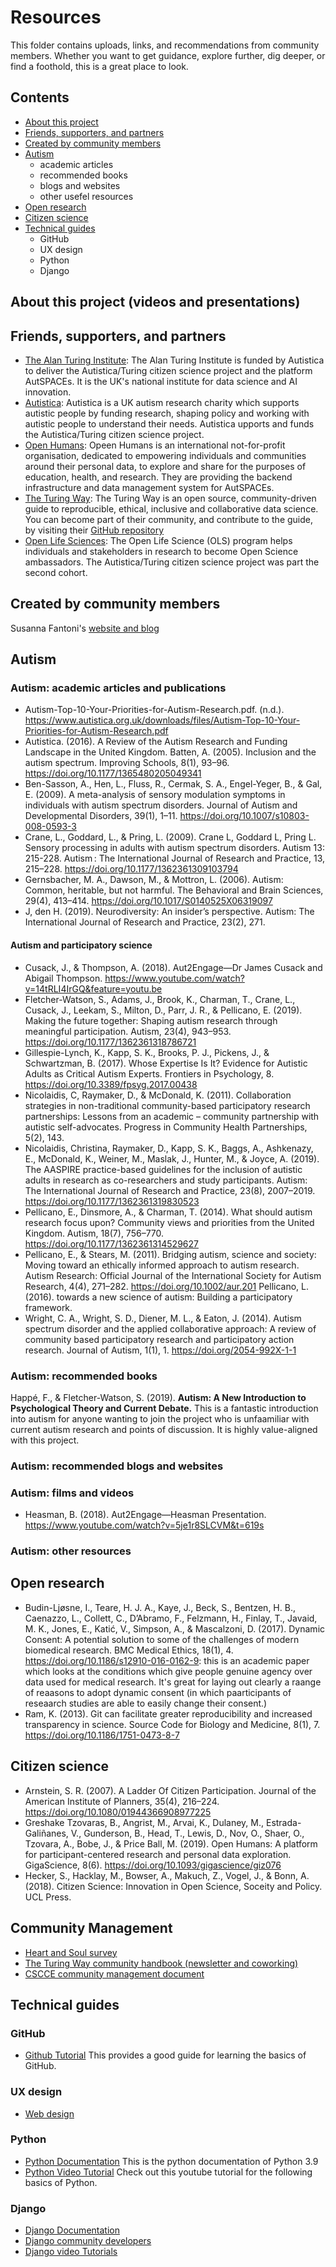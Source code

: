 # Resources

This folder contains uploads, links, and recommendations from community members. 
Whether you want to get guidance, explore further, dig deeper, or find a foothold, this is a great place to look. 

## Contents
* [About this project](#about-this-project)
* [Friends, supporters, and partners](#friends-supporters-and-partners)
* [Created by community members](#created-by-community-members)
* [Autism](#autism)
  * academic articles
  * recommended books
  * blogs and websites
  * other usefel resources
* [Open research](#open-research)
* [Citizen science](#citizen-science)
* [Technical guides](#technical-guides)
  * GitHub
  * UX design
  * Python
  * Django

## About this project (videos and presentations)

## Friends, supporters, and partners

* [The Alan Turing Institute](https://www.turing.ac.uk/): The Alan Turing Institute is funded by Autistica to deliver the Autistica/Turing citizen science project and the platform AutSPACEs. 
It is the UK's national institute for data science and AI innovation. 
* [Autistica](https://www.autistica.org.uk/): Autistica is a UK autism research charity which supports autistic people by funding research, shaping policy and working with autistic people to understand their needs. Autistica upports and funds the Autistica/Turing citizen science project.
* [Open Humans](https://www.openhumans.org/): Opeen Humans is an international not-for-profit organisation, dedicated to empowering individuals and communities around their personal data, to explore and share for the purposes of education, health, and research. They are providing the backend infrastructure and data management system for AutSPACEs. 
* [The Turing Way](https://the-turing-way.netlify.app/welcome): The Turing Way is an open source, community-driven guide to reproducible, ethical, inclusive and collaborative data science. You can become part of their community, and contribute to the guide, by visiting their [GitHub repository](https://github.com/alan-turing-institute/the-turing-way)
* [Open Life Sciences](https://openlifesci.org/): The Open Life Science (OLS) program helps individuals and stakeholders in research to become Open Science ambassadors. The Autistica/Turing citizen science project was part the second cohort.

## Created by community members

Susanna Fantoni's [website and blog](https://skfantoni.com/) 

## Autism

### Autism: academic articles and publications

* Autism-Top-10-Your-Priorities-for-Autism-Research.pdf. (n.d.). https://www.autistica.org.uk/downloads/files/Autism-Top-10-Your-Priorities-for-Autism-Research.pdf
* Autistica. (2016). A Review of the Autism Research and Funding Landscape in the United Kingdom.
Batten, A. (2005). Inclusion and the autism spectrum. Improving Schools, 8(1), 93–96. https://doi.org/10.1177/1365480205049341
* Ben-Sasson, A., Hen, L., Fluss, R., Cermak, S. A., Engel-Yeger, B., & Gal, E. (2009). A meta-analysis of sensory modulation symptoms in individuals with autism spectrum disorders. Journal of Autism and Developmental Disorders, 39(1), 1–11. https://doi.org/10.1007/s10803-008-0593-3
* Crane, L., Goddard, L., & Pring, L. (2009). Crane L, Goddard L, Pring L. Sensory processing in adults with autism spectrum disorders. Autism 13: 215-228. Autism : The International Journal of Research and Practice, 13, 215–228. https://doi.org/10.1177/1362361309103794
* Gernsbacher, M. A., Dawson, M., & Mottron, L. (2006). Autism: Common, heritable, but not harmful. The Behavioral and Brain Sciences, 29(4), 413–414. https://doi.org/10.1017/S0140525X06319097
* J,  den H. (2019). Neurodiversity: An insider’s perspective. Autism: The International Journal of Research and Practice, 23(2), 271.

#### Autism and participatory science

* Cusack, J., & Thompson, A. (2018). Aut2Engage—Dr James Cusack and Abigail Thompson. https://www.youtube.com/watch?v=14tRLI4IrGQ&feature=youtu.be
* Fletcher-Watson, S., Adams, J., Brook, K., Charman, T., Crane, L., Cusack, J., Leekam, S., Milton, D., Parr, J. R., & Pellicano, E. (2019). Making the future together: Shaping autism research through meaningful participation. Autism, 23(4), 943–953. https://doi.org/10.1177/1362361318786721
* Gillespie-Lynch, K., Kapp, S. K., Brooks, P. J., Pickens, J., & Schwartzman, B. (2017). Whose Expertise Is It? Evidence for Autistic Adults as Critical Autism Experts. Frontiers in Psychology, 8. https://doi.org/10.3389/fpsyg.2017.00438
* Nicolaidis, C, Raymaker, D., & McDonald, K. (2011). Collaboration strategies in non-traditional community-based participatory research partnerships: Lessons from an academic – community partnership with autistic self-advocates. Progress in Community Health Partnerships, 5(2), 143.
* Nicolaidis, Christina, Raymaker, D., Kapp, S. K., Baggs, A., Ashkenazy, E., McDonald, K., Weiner, M., Maslak, J., Hunter, M., & Joyce, A. (2019). The AASPIRE practice-based guidelines for the inclusion of autistic adults in research as co-researchers and study participants. Autism: The International Journal of Research and Practice, 23(8), 2007–2019. https://doi.org/10.1177/1362361319830523
* Pellicano, E., Dinsmore, A., & Charman, T. (2014). What should autism research focus upon? Community views and priorities from the United Kingdom. Autism, 18(7), 756–770. https://doi.org/10.1177/1362361314529627
* Pellicano, E., & Stears, M. (2011). Bridging autism, science and society: Moving toward an ethically informed approach to autism research. Autism Research: Official Journal of the International Society for Autism Research, 4(4), 271–282. https://doi.org/10.1002/aur.201
Pellicano, L. (2016). towards a new science of autism: Building a participatory framework.
* Wright, C. A., Wright, S. D., Diener, M. L., & Eaton, J. (2014). Autism spectrum disorder and the applied collaborative approach: A review of community based participatory research and participatory action research. Journal of Autism, 1(1), 1. https://doi.org/2054-992X-1-1

### Autism: recommended books

Happé, F., & Fletcher-Watson, S. (2019). **Autism: A New Introduction to Psychological Theory and Current Debate.** This is a fantastic introduction into autism for anyone wanting to join the project who is unfaamiliar with current autism research and points of discussion. It is highly value-aligned with this project. 

### Autism: recommended blogs and websites

### Autism: films and videos 

* Heasman, B. (2018). Aut2Engage—Heasman Presentation. https://www.youtube.com/watch?v=5je1r8SLCVM&t=619s

### Autism: other resources

## Open research 

* Budin-Ljøsne, I., Teare, H. J. A., Kaye, J., Beck, S., Bentzen, H. B., Caenazzo, L., Collett, C., D’Abramo, F., Felzmann, H., Finlay, T., Javaid, M. K., Jones, E., Katić, V., Simpson, A., & Mascalzoni, D. (2017). Dynamic Consent: A potential solution to some of the challenges of modern biomedical research. BMC Medical Ethics, 18(1), 4. https://doi.org/10.1186/s12910-016-0162-9: this is an academic paper which looks at the conditions which give people genuine agency over data used for medical research. It's great for laying out clearly a raange of reaasons to adopt dynamic consent (in which paarticipants of reseaarch studies are able to easily change their consent.)
* Ram, K. (2013). Git can facilitate greater reproducibility and increased transparency in science. Source Code for Biology and Medicine, 8(1), 7. https://doi.org/10.1186/1751-0473-8-7
## Citizen science 

* Arnstein, S. R. (2007). A Ladder Of Citizen Participation. Journal of the American Institute of Planners, 35(4), 216–224. https://doi.org/10.1080/01944366908977225 
* Greshake Tzovaras, B., Angrist, M., Arvai, K., Dulaney, M., Estrada-Galiñanes, V., Gunderson, B., Head, T., Lewis, D., Nov, O., Shaer, O., Tzovara, A., Bobe, J., & Price Ball, M. (2019). Open Humans: A platform for participant-centered research and personal data exploration. GigaScience, 8(6). https://doi.org/10.1093/gigascience/giz076
* Hecker, S., Hacklay, M., Bowser, A., Makuch, Z., Vogel, J., & Bonn, A. (2018). Citizen Science: Innovation in Open Science, Soceity and Policy. UCL Press.

## Community Management

* [Heart and Soul survey](https://www.heartnsoulasks.com/enter/mISqCDIsOA8N5HDjpmoH/)
* [The Turing Way community handbook (newsletter and coworking)](https://the-turing-way.netlify.app/community-handbook/community-handbook.html)
* [CSCCE community management document](https://www.cscce.org/resources/)

## Technical guides

### GitHub

* [Github Tutorial](https://guides.github.com/) This provides a good guide for learning the basics of GitHub. 

### UX design
* [Web design](https://university.webflow.com/courses/ultimate-web-design-course?video=O5TdnuUhIgs)

### Python
* [Python Documentation](https://docs.python.org/3/tutorial/) This is the python documentation of Python 3.9
* [Python Video Tutorial](https://www.youtube.com/watch?v=woVJ4N5nl_s) Check out this youtube tutorial for the following basics of Python.

### Django
* [Django Documentation](https://www.djangoproject.com/)
* [Django community developers](https://dev.to/t/django)
* [Django video Tutorials](https://www.youtube.com/watch?v=-oQvMHpKkms) 
